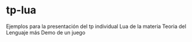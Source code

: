 # tp-lua
Ejemplos para la presentación del tp individual Lua de la materia Teoria del Lenguaje más Demo de un juego
